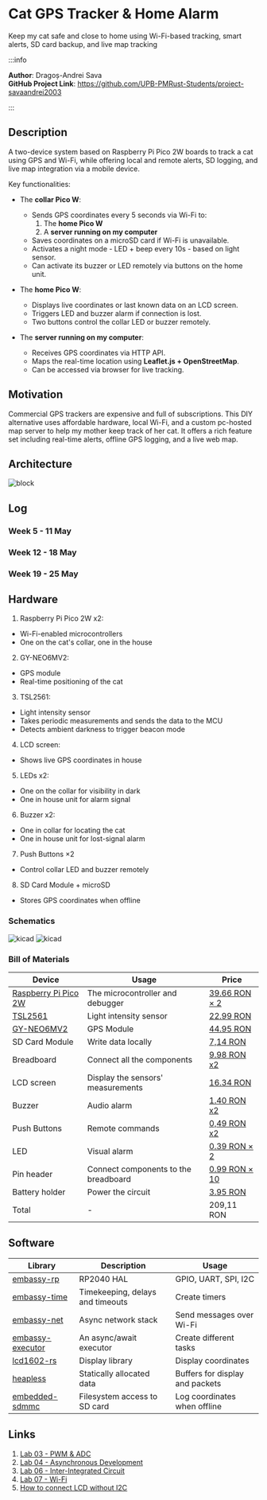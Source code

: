 # Cat GPS Tracker & Home Alarm
Keep my cat safe and close to home using Wi-Fi-based tracking, smart alerts, SD card backup, and live map tracking

:::info 

**Author**: Dragoș-Andrei Sava \
**GitHub Project Link**: https://github.com/UPB-PMRust-Students/proiect-savaandrei2003

:::

## Description

A two-device system based on Raspberry Pi Pico 2W boards to track a cat using GPS and Wi-Fi, while offering local and remote alerts, SD logging, and live map integration via a mobile device.

Key functionalities:

- The **collar Pico W**:
  - Sends GPS coordinates every 5 seconds via Wi-Fi to:
    1. The **home Pico W** 
    2. A **server running on my computer**
  - Saves coordinates on a microSD card if Wi-Fi is unavailable.
  - Activates a night mode - LED + beep every 10s -  based on light sensor.
  - Can activate its buzzer or LED remotely via buttons on the home unit.

- The **home Pico W**:
  - Displays live coordinates or last known data on an LCD screen.
  - Triggers LED and buzzer alarm if connection is lost.
  - Two buttons control the collar LED or buzzer remotely.

- The **server running on my computer**:
  - Receives GPS coordinates via HTTP API.
  - Maps the real-time location using **Leaflet.js + OpenStreetMap**.
  - Can be accessed via browser for live tracking.

## Motivation

Commercial GPS trackers are expensive and full of subscriptions. This DIY alternative uses affordable hardware, local Wi-Fi, and a custom pc-hosted map server to help my mother keep track of her cat. It offers a rich feature set including real-time alerts, offline GPS logging, and a live web map.


## Architecture 

![block](./architecture1.webp)

## Log

<!-- write your progress here every week -->

### Week 5 - 11 May

### Week 12 - 18 May

### Week 19 - 25 May

## Hardware

1. Raspberry Pi Pico 2W x2:
- Wi-Fi-enabled microcontrollers  
- One on the cat's collar, one in the house 
2. GY-NEO6MV2:
- GPS module
- Real-time positioning of the cat
3. TSL2561:
- Light intensity sensor
- Takes periodic measurements and sends the data to the MCU
- Detects ambient darkness to trigger beacon mode  
4. LCD screen:
- Shows live GPS coordinates in house 
5. LEDs x2:
- One on the collar for visibility in dark  
- One in house unit for alarm signal   
6. Buzzer x2:
- One in collar for locating the cat  
- One in house unit for lost-signal alarm 
7. Push Buttons ×2  
- Control collar LED and buzzer remotely  
8. SD Card Module + microSD  
- Stores GPS coordinates when offline   

### Schematics

![kicad](./cat_tracker_kicad.webp)
![kicad](./homebase_kicad.webp)

### Bill of Materials

<!-- Fill out this table with all the hardware components that you might need.

The format is 
```
| [Device](link://to/device) | This is used ... | [price](link://to/store) |

```

-->

| Device | Usage | Price |
|--------|--------|-------|
| [Raspberry Pi Pico 2W](https://www.raspberrypi.com/documentation/microcontrollers/pico-series.html#pico2w-technical-specification) | The microcontroller and debugger | [39.66 RON × 2](https://www.optimusdigital.ro/ro/placi-raspberry-pi/13327-raspberry-pi-pico-2-w.html) |
| [TSL2561](https://cdn-learn.adafruit.com/downloads/pdf/tsl2561.pdf) | Light intensity sensor | [22.99 RON](https://www.optimusdigital.ro/en/optical-sensors/137-tsl2561-light-intensity-sensor-module.html) |
| [GY-NEO6MV2](https://www.mantech.co.za/datasheets/products/GY-NEO6MV2.pdf?srsltid=AfmBOopLKLqdQ1J7A7ymF9OSc_P0oyHDmRPk4yhrHdXcxkb17nsCUqgT) | GPS Module | [44.95 RON](https://www.optimusdigital.ro/en/gps/105-gy-neo6mv2-gps-module.html) |
| SD Card Module | Write data locally | [7,14 RON](https://ardushop.ro/ro/module/1553-groundstudio-microsd-module-6427854023056.html?gad_source=1&gbraid=0AAAAADlKU-4NO_j3AMeKNI3Vj8E7PKnMk&gclid=Cj0KCQjwoNzABhDbARIsALfY8VOC7sI-NGcbl6xPTyYjJ7L86sEljt_rdWMfbnpgOtR70S88sRSyc24aAk4xEALw_wcB) |
| Breadboard | Connect all the components | [9.98 RON x2](https://www.optimusdigital.ro/en/breadboards/8-breadboard-hq-830-points.html) |
| LCD screen | Display the sensors' measurements | [16.34 RON](https://www.optimusdigital.ro/en/lcds/2894-1602-lcd-with-i2c-interface-and-blue-backlight.html) |
| Buzzer | Audio alarm | [1.40 RON x2](https://www.optimusdigital.ro/en/buzzers/634-5v-passive-buzzer.html) |
| Push Buttons | Remote commands | [0,49 RON x2](https://www.optimusdigital.ro/ro/butoane-i-comutatoare/8585-buton-smd-4-x-4-x-15-mm.html?gad_source=1&gbraid=0AAAAADv-p3ANSmBXgzfvJpe3E86DHpwLt&gclid=Cj0KCQjwoNzABhDbARIsALfY8VNLoFcAWnMuWyKtui9UEPItQS4YjLcDfaB3ppHb1_aHJZ8QLUjy46IaAmUlEALw_wcB) |
| LED | Visual alarm | [0.39 RON × 2](https://www.optimusdigital.ro/en/leds/29-5-mm-red-led-with-difused-lens.html) |
| Pin header | Connect components to the breadboard | [0.99 RON × 10](https://www.optimusdigital.ro/en/pin-headers/464-colored-40p-254-mm-pitch-male-pin-header-red.html) |
| Battery holder | Power the circuit | [3.95 RON](https://www.optimusdigital.ro/en/battery-holders/1090-3-x-r6-battery-holder.html) |
| Total | - | 209,11 RON |


## Software

| Library | Description | Usage |
|---------|-------------|-------|
| [embassy-rp](https://crates.io/crates/embassy-rp) | RP2040 HAL | GPIO, UART, SPI, I2C |
| [embassy-time](https://crates.io/crates/embassy-time) | Timekeeping, delays and timeouts | Create timers |
| [embassy-net](https://crates.io/crates/embassy-net) | Async network stack | Send messages over Wi-Fi |
| [embassy-executor](https://crates.io/crates/embassy-executor) | An async/await executor | Create different tasks |
| [lcd1602-rs](https://crates.io/crates/lcd1602-rs) | Display library | Display coordinates |
| [heapless](https://crates.io/crates/heapless) | Statically allocated data | Buffers for display and packets |
| [embedded-sdmmc](https://crates.io/crates/embedded-sdmmc) | Filesystem access to SD card | Log coordinates when offline |


## Links

<!-- Add a few links that inspired you and that you think you will use for your project -->

1. [Lab 03 - PWM & ADC](https://pmrust.pages.upb.ro/docs/acs_cc/lab/03)
2. [Lab 04 - Asynchronous Development](https://pmrust.pages.upb.ro/docs/acs_cc/lab/04)
3. [Lab 06 - Inter-Integrated Circuit](https://pmrust.pages.upb.ro/docs/acs_cc/lab/06)
4. [Lab 07 - Wi-Fi](https://pmrust.pages.upb.ro/docs/acs_cc/lab/07)
5. [How to connect LCD without I2C](https://www.youtube.com/watch?v=Xq0bt-0kbBk)
